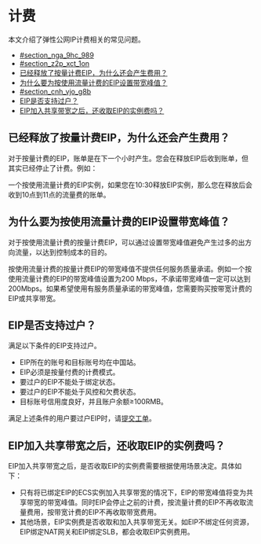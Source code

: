 # 计费

本文介绍了弹性公网IP计费相关的常见问题。

-   [\#section\_nga\_9hc\_989](#section_nga_9hc_989)
-   [\#section\_z2p\_xct\_1on](#section_z2p_xct_1on)
-   [已经释放了按量计费EIP，为什么还会产生费用？](#section_t11_23y_fdv)
-   [为什么要为按使用流量计费的EIP设置带宽峰值？](#section_0a5_rz8_faa)
-   [\#section\_cnh\_vjo\_g8b](#section_cnh_vjo_g8b)
-   [EIP是否支持过户？](#section_q29_e3a_p6a)
-   [EIP加入共享带宽之后，还收取EIP的实例费吗？](#section_554_wkr_x72)

## 已经释放了按量计费EIP，为什么还会产生费用？

对于按量计费的EIP，账单是在下一个小时产生。您会在释放EIP后收到账单，但其实已经停止了计费。例如：

一个按使用流量计费的EIP实例，如果您在10:30释放EIP实例，那么您在释放后会收到10点到11点的流量费的账单。

## 为什么要为按使用流量计费的EIP设置带宽峰值？

对于按使用流量计费的按量计费EIP，可以通过设置带宽峰值避免产生过多的出方向流量，以达到控制成本的目的。

按使用流量计费的按量计费EIP的带宽峰值不提供任何服务质量承诺。例如一个按使用流量计费的EIP的带宽峰值设置为200 Mbps，不承诺带宽峰值一定可以达到200Mbps。如果希望使用有服务质量承诺的带宽峰值，您需要购买按带宽计费的EIP或共享带宽。

## EIP是否支持过户？

满足以下条件的EIP支持过户。

-   EIP所在的账号和目标账号均在中国站。
-   EIP必须是按量付费的计费模式。
-   要过户的EIP不能处于绑定状态。
-   要过户的EIP不能处于风控和欠费状态。
-   目标账号信用度良好，并且账户余额≥100RMB。

满足上述条件的用户要过户EIP时，请[提交工单](https://workorder-intl.console.aliyun.com/#/ticket/createIndex)。

## EIP加入共享带宽之后，还收取EIP的实例费吗？

EIP加入共享带宽之后，是否收取EIP的实例费需要根据使用场景决定。具体如下：

-   只有将已绑定EIP的ECS实例加入共享带宽的情况下，EIP的带宽峰值将变为共享带宽的带宽峰值。同时EIP会停止之前的计费，按流量计费的EIP不再收取流量费用，按带宽计费的EIP不再收取带宽费用。
-   其他场景，EIP实例费是否收取和加入共享带宽无关。如EIP不绑定任何资源，EIP绑定NAT网关和EIP绑定SLB，都会收取EIP实例费用。

